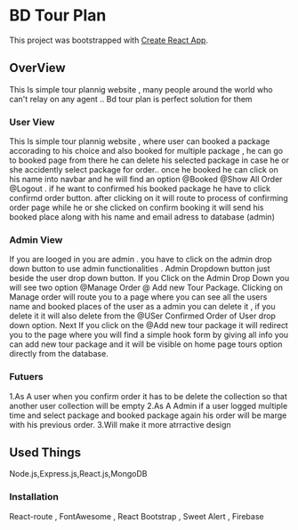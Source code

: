 # BD Tour Plan

This project was bootstrapped with [Create React App](https://github.com/facebook/create-react-app).

## OverView

This Is simple tour plannig website , many people around the world who can't relay on any agent .. Bd tour plan is perfect solution for them

### User View

This Is simple tour plannig website , where user can booked a package accorading to his choice and also booked for multiple package , he  can go to booked page from there he can delete his selected package in case he or she accidently select package for order.. once he booked he can click on his name into navbar and he will find an option @Booked @Show All Order @Logout . if he want to confirmed his booked package he have to click confirmd order button. after clicking on it will route to process of confirming order page while he or she clicked on confirm booking it will send his booked place along with his name and email adress to database (admin)


### Admin View

If you are looged in you are admin . you have to click on the admin drop down button to use admin functionalities . Admin Dropdown button just beside the user drop down button. If you Click on the Admin Drop Down you will see two option @Manage Order @ Add new Tour Package. Clicking on Manage order will route you to a page where you can see all the users name and booked places of the user as a admin you can delete it , if you delete it it will also delete from the @USer Confirmed Order of User drop down option. Next If you click on the @Add new tour package it will redirect you to the page where you will find a simple hook form by giving all info you can add new tour package and it will be visible on home page tours option directly from the database.

### Futuers

1.As A user when you confirm order it has to be delete the collection so that another user collection will be empty
2.As A Admin if a user logged multiple time and select package and booked package again his order will be marge with his previous order.
3.Will make it more atrractive design



## Used Things
 Node.js,Express.js,React.js,MongoDB

### Installation

React-route , FontAwesome , React Bootstrap , Sweet Alert , Firebase

